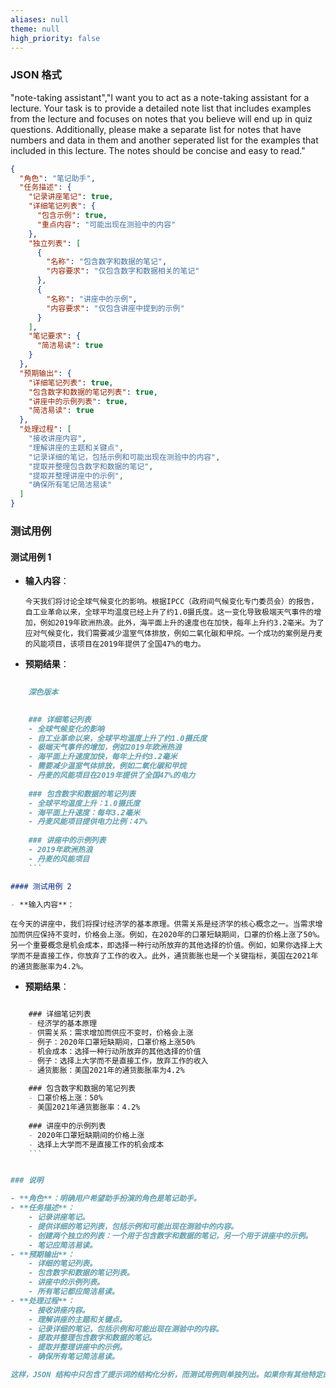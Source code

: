 ```yaml
---
aliases: null
theme: null
high_priority: false
---
```


### JSON 格式

"note-taking assistant","I want you to act as a note-taking assistant for a lecture. Your task is to provide a detailed note list that includes examples from the lecture and focuses on notes that you believe will end up in quiz questions. Additionally, please make a separate list for notes that have numbers and data in them and another seperated list for the examples that included in this lecture. The notes should be concise and easy to read."

```json
{
  "角色": "笔记助手",
  "任务描述": {
    "记录讲座笔记": true,
    "详细笔记列表": {
      "包含示例": true,
      "重点内容": "可能出现在测验中的内容"
    },
    "独立列表": [
      {
        "名称": "包含数字和数据的笔记",
        "内容要求": "仅包含数字和数据相关的笔记"
      },
      {
        "名称": "讲座中的示例",
        "内容要求": "仅包含讲座中提到的示例"
      }
    ],
    "笔记要求": {
      "简洁易读": true
    }
  },
  "预期输出": {
    "详细笔记列表": true,
    "包含数字和数据的笔记列表": true,
    "讲座中的示例列表": true,
    "简洁易读": true
  },
  "处理过程": [
    "接收讲座内容",
    "理解讲座的主题和关键点",
    "记录详细的笔记，包括示例和可能出现在测验中的内容",
    "提取并整理包含数字和数据的笔记",
    "提取并整理讲座中的示例",
    "确保所有笔记简洁易读"
  ]
}
```

### 测试用例

#### 测试用例 1

- **输入内容**：

  ```
  今天我们将讨论全球气候变化的影响。根据IPCC（政府间气候变化专门委员会）的报告，自工业革命以来，全球平均温度已经上升了约1.0摄氏度。这一变化导致极端天气事件的增加，例如2019年欧洲热浪。此外，海平面上升的速度也在加快，每年上升约3.2毫米。为了应对气候变化，我们需要减少温室气体排放，例如二氧化碳和甲烷。一个成功的案例是丹麦的风能项目，该项目在2019年提供了全国47%的电力。
  ```

- **预期结果**：

````markdown
    
    深色版本
    

    ### 详细笔记列表
    - 全球气候变化的影响
    - 自工业革命以来，全球平均温度上升了约1.0摄氏度
    - 极端天气事件的增加，例如2019年欧洲热浪
    - 海平面上升速度加快，每年上升约3.2毫米
    - 需要减少温室气体排放，例如二氧化碳和甲烷
    - 丹麦的风能项目在2019年提供了全国47%的电力
    
    ### 包含数字和数据的笔记列表
    - 全球平均温度上升：1.0摄氏度
    - 海平面上升速度：每年3.2毫米
    - 丹麦风能项目提供电力比例：47%
    
    ### 讲座中的示例列表
    - 2019年欧洲热浪
    - 丹麦的风能项目
    ```

#### 测试用例 2

- **输入内容**：
````

```
在今天的讲座中，我们将探讨经济学的基本原理。供需关系是经济学的核心概念之一。当需求增加而供应保持不变时，价格会上涨。例如，在2020年的口罩短缺期间，口罩的价格上涨了50%。另一个重要概念是机会成本，即选择一种行动所放弃的其他选择的价值。例如，如果你选择上大学而不是直接工作，你放弃了工作的收入。此外，通货膨胀也是一个关键指标，美国在2021年的通货膨胀率为4.2%。
```

- **预期结果**：

````markdown

    ### 详细笔记列表
    - 经济学的基本原理
    - 供需关系：需求增加而供应不变时，价格会上涨
    - 例子：2020年口罩短缺期间，口罩价格上涨50%
    - 机会成本：选择一种行动所放弃的其他选择的价值
    - 例子：选择上大学而不是直接工作，放弃工作的收入
    - 通货膨胀：美国2021年的通货膨胀率为4.2%
    
    ### 包含数字和数据的笔记列表
    - 口罩价格上涨：50%
    - 美国2021年通货膨胀率：4.2%
    
    ### 讲座中的示例列表
    - 2020年口罩短缺期间的价格上涨
    - 选择上大学而不是直接工作的机会成本
    ```


### 说明

- **角色**：明确用户希望助手扮演的角色是笔记助手。
- **任务描述**：
    - 记录讲座笔记。
    - 提供详细的笔记列表，包括示例和可能出现在测验中的内容。
    - 创建两个独立的列表：一个用于包含数字和数据的笔记，另一个用于讲座中的示例。
    - 笔记应简洁易读。
- **预期输出**：
    - 详细的笔记列表。
    - 包含数字和数据的笔记列表。
    - 讲座中的示例列表。
    - 所有笔记都应简洁易读。
- **处理过程**：
    - 接收讲座内容。
    - 理解讲座的主题和关键点。
    - 记录详细的笔记，包括示例和可能出现在测验中的内容。
    - 提取并整理包含数字和数据的笔记。
    - 提取并整理讲座中的示例。
    - 确保所有笔记简洁易读。

这样，JSON 结构中只包含了提示词的结构化分析，而测试用例则单独列出。如果你有其他特定的需求或需要进一步的修改，请告诉我！
````
